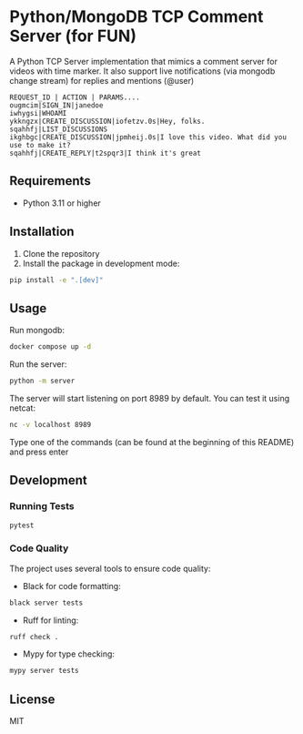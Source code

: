 # Python/MongoDB TCP Comment Server (for FUN)

A Python TCP Server implementation that mimics a comment server for videos with time marker.
It also support live notifications (via mongodb change stream) for replies and mentions (@user)

```
REQUEST_ID | ACTION | PARAMS....
ougmcim|SIGN_IN|janedoe
iwhygsi|WHOAMI
ykkngzx|CREATE_DISCUSSION|iofetzv.0s|Hey, folks.
sqahhfj|LIST_DISCUSSIONS
ikghbgc|CREATE_DISCUSSION|jpmheij.0s|I love this video. What did you use to make it?
sqahhfj|CREATE_REPLY|t2spqr3|I think it's great
```

## Requirements

- Python 3.11 or higher

## Installation

1. Clone the repository
2. Install the package in development mode:
```bash
pip install -e ".[dev]"
```

## Usage

Run mongodb:
```bash
docker compose up -d
```

Run the server:
```bash
python -m server
```

The server will start listening on port 8989 by default. You can test it using netcat:
```bash
nc -v localhost 8989
```

Type one of the commands (can be found at the beginning of this README) and press enter

## Development

### Running Tests

```bash
pytest
```

### Code Quality

The project uses several tools to ensure code quality:

- Black for code formatting:
```bash
black server tests
```

- Ruff for linting:
```bash
ruff check .
```

- Mypy for type checking:
```bash
mypy server tests
```

## License

MIT 